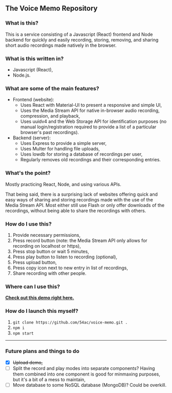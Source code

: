 ## The Voice Memo Repository

### What is this?

This is a service consisting of a Javascript (React) frontend and Node backend for quickly and easily recording, storing, removing, and sharing short audio recordings made natively in the browser.

### What is this written in?

- Javascript (React),
- Node.js.

### What are some of the main features?

- Frontend (website):
  - Uses React with Material-UI to present a responsive and simple UI,
  - Uses the Media Stream API for native in-browser audio recording, compression, and playback,
  - Uses uuidv4 and the Web Storage API for identification purposes (no manual login/registration required to provide a list of a particular browser's past recordings).
- Backend (server):
  - Uses Express to provide a simple server,
  - Uses Multer for handling file uploads,
  - Uses lowdb for storing a database of recordings per user,
  - Regularly removes old recordings and their corresponding entries.

### What's the point?

Mostly practicing React, Node, and using various APIs.

That being said, there is a surprising lack of websites offering quick and easy ways of sharing and storing recordings made with the use of the Media Stream API. Most either still use Flash or only offer downloads of the recordings, without being able to share the recordings with others.

### How do I use this?

1. Provide necessary permissions,
2. Press record button (note: the Media Stream API only allows for recording on localhost or https),
3. Press stop button or wait 5 minutes,
4. Press play button to listen to recording (optional),
5. Press upload button,
6. Press copy icon next to new entry in list of recordings,
7. Share recording with other people.

### Where can I use this?

**[Check out this demo right here.](https://54ac.ovh:5441/)**

### How do I launch this myself?

1. `git clone https://github.com/54ac/voice-memo.git .`
2. `npm i`
3. `npm start`

---

### Future plans and things to do

- [x] ~~Upload demo,~~
- [ ] Split the record and play modes into separate components? Having them combined into one component is good for minmaxing purposes, but it's a bit of a mess to maintain,
- [ ] Move database to some NoSQL database (MongoDB)? Could be overkill.

